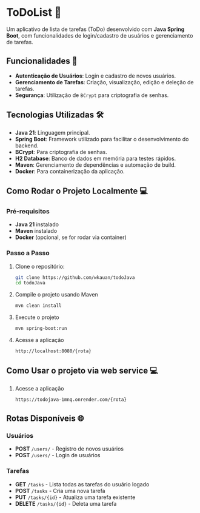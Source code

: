 # ToDoList 📝

Um aplicativo de lista de tarefas (ToDo) desenvolvido com **Java Spring Boot**, com funcionalidades de login/cadastro de usuários e gerenciamento de tarefas.

## Funcionalidades 🚀

- **Autenticação de Usuários**: Login e cadastro de novos usuários.
- **Gerenciamento de Tarefas**: Criação, visualização, edição e deleção de tarefas.
- **Segurança**: Utilização de `BCrypt` para criptografia de senhas.

## Tecnologias Utilizadas 🛠️

- **Java 21**: Linguagem principal.
- **Spring Boot**: Framework utilizado para facilitar o desenvolvimento do backend.
- **BCrypt**: Para criptografia de senhas.
- **H2 Database**: Banco de dados em memória para testes rápidos.
- **Maven**: Gerenciamento de dependências e automação de build.
- **Docker**: Para containerização da aplicação.

## Como Rodar o Projeto Localmente 💻

### Pré-requisitos

- **Java 21** instalado
- **Maven** instalado
- **Docker** (opcional, se for rodar via container)

### Passo a Passo

1. Clone o repositório:

   ```bash
   git clone https://github.com/wkauan/todoJava
   cd todoJava

   ```

2. Compile o projeto usando Maven

   ```bash
   mvn clean install

   ```

3. Execute o projeto

   ```bash
   mvn spring-boot:run

   ```

4. Acesse a aplicação
   ```bash
   http://localhost:8080/{rota}
   ```

## Como Usar o projeto via web service 💻

1. Acesse a aplicação
   ```bash
   https://todojava-1mnq.onrender.com/{rota}
   ```

## Rotas Disponíveis 🌐

### Usuários

- **POST** `/users/` - Registro de novos usuários
- **POST** `/users/` - Login de usuários

### Tarefas

- **GET** `/tasks` - Lista todas as tarefas do usuário logado
- **POST** `/tasks` - Cria uma nova tarefa
- **PUT** `/tasks/{id}` - Atualiza uma tarefa existente
- **DELETE** `/tasks/{id}` - Deleta uma tarefa
